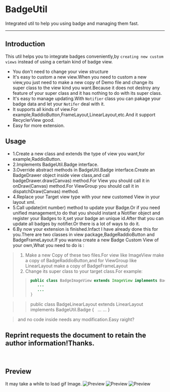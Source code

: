 # BadgeUtil
Integrated util to help you using badge and managing them fast.

---
## Introduction

This util helps you to integrate badges conveniently,by `creating new custom views` instead of using a certain kind of badge view.<br>
* You don't need to change your view structure
* It's easy to custom a new view.When you need to custom a new view,you just need to make a new copy of Demo file and change its super class to the view kind you want.Because it does not destroy any feature of your super class and it has nothing to do with its super class.
* It's easy to manage updating.With `Notifier` class you can pakage your badge data and let your `Notifer` deal with it.
* It supports all kinds of view.For example,RaddioButton,FrameLayout,LinearLayout,etc.And it support RecyclerView good.
* Easy for more extension.
  
## Usage
* 1.Create a new class and extends the type of view you want,for example,RaddioButton.
* 2.Implements BadgeUtil.Badge interface.
* 3.Override abstract methods in BadgeUtil.Badge interface.Create an BadgeDrawer object inside view class,and call badgeDrawer.draw(Canvas) method.For View you should call it in onDraw(Canvas) method.For ViewGroup you should call it in dispatchDraw(Canvas) method.
* 4.Replace your Target view type with your new customed View in your layout xml.
* 5.Call update(int number) method to update your Badge.Or if you need unified management,to do that you should instant a Notifier object and register your Badges to it,set your badge an unique id.After that you can update all badges by notifier.Or there is a lot of ways to do it.
* 6.By now your extension is finished.Infact I have already done this for you.There are two classes in view package,BadgeRaddioButton and BadgeFrameLayout.If you wanna create a new Badge Custom View of your own,What you need to do is : 
> 1) Make a new Copy of these two files.For view like ImageView make a copy of BadgeRaddioButton,and for ViewGroup like LinearLayout make a copy of BadgeFrameLayout
> 2) Change its super class to your target class.For example:
>> ```Java
>>public class BadgeImageView extends ImageView implements BadgeUtil.Badge {
>>    ...
>>    ...
>>}

>>public class BadgeLinearLayout extends LinearLayout implements BadgeUtil.Badge {
>>    ...
>>    ...
>>}

> and no code inside needs any modification.Easy raight?

Reprint requests the document to retain the author information!Thanks.
---
<br>

## Preview
It may take a while to load gif Image.
![Preview](https://github.com/wjdforever/BadgeUtil/blob/master/preview/GIF_20170820_111700.gif)
![Preview](https://github.com/wjdforever/BadgeUtil/blob/master/preview/Screenshot_20170820-102033.png)
![Preview](https://github.com/wjdforever/BadgeUtil/blob/master/preview/Screenshot_20170820-102125.png)



